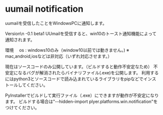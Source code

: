 # uumail notification

uumailを受信したことをWindowsPCに通知します。

Version\n
-0.1 beta1 UUmailを受信すると、win10のトースト通知機能によって通知されます。


環境
　os : windows10のみ（window10以前では動きません。)
※ mac,android,iosなどは非対応（いずれ対応させます。）

現在はソースコードのみ公開しています。（ビルドすると動作不安定なため）
不安定になるバグが解消されたらバイナリファイル(.exe)を公開します。
利用するにはpython3とソースコードで読み込まれているライブラリをpipなどでインストールしてください。

PyInstallerでビルドして実行ファイル（.exe）にできますが動作が不安定になります。
ビルドする場合は"--hidden-import plyer.platforms.win.notification"をつけてください。
